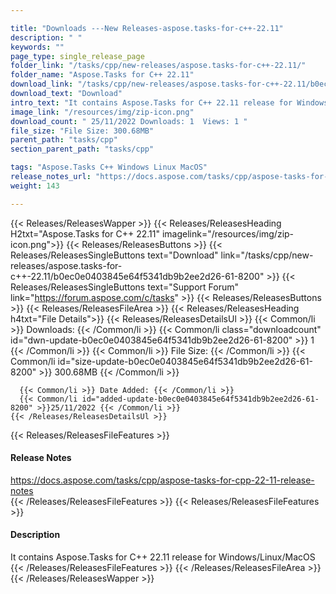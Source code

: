 ```yaml
---

title: "Downloads ---New Releases-aspose.tasks-for-c++-22.11"
description: " "
keywords: ""
page_type: single_release_page
folder_link: "/tasks/cpp/new-releases/aspose.tasks-for-c++-22.11/"
folder_name: "Aspose.Tasks for C++ 22.11"
download_link: "/tasks/cpp/new-releases/aspose.tasks-for-c++-22.11/b0ec0e0403845e64f5341db9b2ee2d26-61-8200"
download_text: "Download"
intro_text: "It contains Aspose.Tasks for C++ 22.11 release for Windows/Linux/MacOS"
image_link: "/resources/img/zip-icon.png"
download_count: " 25/11/2022 Downloads: 1  Views: 1 "
file_size: "File Size: 300.68MB"
parent_path: "tasks/cpp"
section_parent_path: "tasks/cpp"

tags: "Aspose.Tasks C++ Windows Linux MacOS"
release_notes_url: "https://docs.aspose.com/tasks/cpp/aspose-tasks-for-cpp-22-11-release-notes"
weight: 143

---
```


{{< Releases/ReleasesWapper >}}
  {{< Releases/ReleasesHeading H2txt="Aspose.Tasks for C++ 22.11" imagelink="/resources/img/zip-icon.png">}}
  {{< Releases/ReleasesButtons >}}
    {{< Releases/ReleasesSingleButtons text="Download" link="/tasks/cpp/new-releases/aspose.tasks-for-c++-22.11/b0ec0e0403845e64f5341db9b2ee2d26-61-8200" >}}
    {{< Releases/ReleasesSingleButtons text="Support Forum" link="https://forum.aspose.com/c/tasks" >}}
  {{< Releases/ReleasesButtons >}}
  {{< Releases/ReleasesFileArea >}}
    {{< Releases/ReleasesHeading h4txt="File Details">}}
    {{< Releases/ReleasesDetailsUl >}}
      {{< Common/li >}} Downloads: {{< /Common/li >}}
      {{< Common/li class="downloadcount" id="dwn-update-b0ec0e0403845e64f5341db9b2ee2d26-61-8200" >}} 1 {{< /Common/li >}}
      {{< Common/li >}} File Size: {{< /Common/li >}}
      {{< Common/li id="size-update-b0ec0e0403845e64f5341db9b2ee2d26-61-8200" >}} 300.68MB {{< /Common/li >}}

      {{< Common/li >}} Date Added: {{< /Common/li >}}
      {{< Common/li id="added-update-b0ec0e0403845e64f5341db9b2ee2d26-61-8200" >}}25/11/2022 {{< /Common/li >}}
    {{< /Releases/ReleasesDetailsUl >}}

  {{< Releases/ReleasesFileFeatures >}}
      <h4>Release Notes</h4><div><a href='https://docs.aspose.com/tasks/cpp/aspose-tasks-for-cpp-22-11-release-notes'>https://docs.aspose.com/tasks/cpp/aspose-tasks-for-cpp-22-11-release-notes</a></div>
  {{< /Releases/ReleasesFileFeatures >}}
  {{< Releases/ReleasesFileFeatures >}}
      <h4>Description</h4><div class="HTMLDescription">It contains Aspose.Tasks for C++ 22.11 release for Windows/Linux/MacOS</div>
  {{< /Releases/ReleasesFileFeatures >}}
 {{< /Releases/ReleasesFileArea >}}
{{< /Releases/ReleasesWapper >}}


